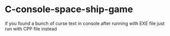 # C-console-space-ship-game

if you found a bunch of curse text in console after running with EXE file just run with CPP file instead
